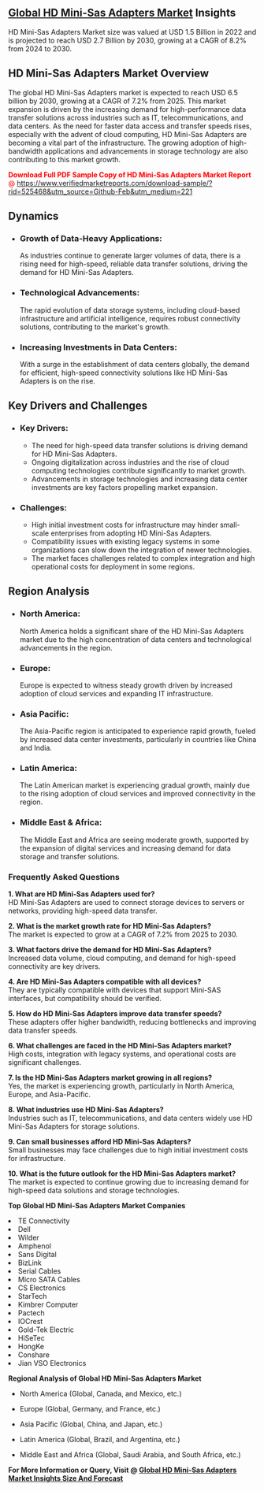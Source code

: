 <h2><a href="https://www.verifiedmarketreports.com/download-sample/?rid=525468&amp;utm_source=Github&amp;utm_medium=221" target="_blank">Global HD Mini-Sas Adapters Market</a> Insights</h2><p>HD Mini-Sas Adapters Market size was valued at USD 1.5 Billion in 2022 and is projected to reach USD 2.7 Billion by 2030, growing at a CAGR of 8.2% from 2024 to 2030.</p><p> <h2>HD Mini-Sas Adapters Market Overview</h2> <p>The global HD Mini-Sas Adapters market is expected to reach USD 6.5 billion by 2030, growing at a CAGR of 7.2% from 2025. This market expansion is driven by the increasing demand for high-performance data transfer solutions across industries such as IT, telecommunications, and data centers. As the need for faster data access and transfer speeds rises, especially with the advent of cloud computing, HD Mini-Sas Adapters are becoming a vital part of the infrastructure. The growing adoption of high-bandwidth applications and advancements in storage technology are also contributing to this market growth.</p> <p><p><span class=""><span style="color: #ff0000;"><strong>Download Full PDF Sample Copy of HD Mini-Sas Adapters Market Report</strong> @ </span><a href="https://www.verifiedmarketreports.com/download-sample/?rid=525468&amp;utm_source=Github-Feb&amp;utm_medium=221" target="_blank">https://www.verifiedmarketreports.com/download-sample/?rid=525468&amp;utm_source=Github-Feb&amp;utm_medium=221</a></span></p></p> <h2>Dynamics</h2> <ul> <li><h3>Growth of Data-Heavy Applications:</h3> As industries continue to generate larger volumes of data, there is a rising need for high-speed, reliable data transfer solutions, driving the demand for HD Mini-Sas Adapters.</li> <li><h3>Technological Advancements:</h3> The rapid evolution of data storage systems, including cloud-based infrastructure and artificial intelligence, requires robust connectivity solutions, contributing to the market's growth.</li> <li><h3>Increasing Investments in Data Centers:</h3> With a surge in the establishment of data centers globally, the demand for efficient, high-speed connectivity solutions like HD Mini-Sas Adapters is on the rise.</li> </ul> <h2>Key Drivers and Challenges</h2> <ul> <li><h3>Key Drivers:</h3> <ul> <li>The need for high-speed data transfer solutions is driving demand for HD Mini-Sas Adapters.</li> <li>Ongoing digitalization across industries and the rise of cloud computing technologies contribute significantly to market growth.</li> <li>Advancements in storage technologies and increasing data center investments are key factors propelling market expansion.</li> </ul> </li> <li><h3>Challenges:</h3> <ul> <li>High initial investment costs for infrastructure may hinder small-scale enterprises from adopting HD Mini-Sas Adapters.</li> <li>Compatibility issues with existing legacy systems in some organizations can slow down the integration of newer technologies.</li> <li>The market faces challenges related to complex integration and high operational costs for deployment in some regions.</li> </ul> </li> </ul> <h2>Region Analysis</h2> <ul> <li><h3>North America:</h3> North America holds a significant share of the HD Mini-Sas Adapters market due to the high concentration of data centers and technological advancements in the region.</li> <li><h3>Europe:</h3> Europe is expected to witness steady growth driven by increased adoption of cloud services and expanding IT infrastructure.</li> <li><h3>Asia Pacific:</h3> The Asia-Pacific region is anticipated to experience rapid growth, fueled by increased data center investments, particularly in countries like China and India.</li> <li><h3>Latin America:</h3> The Latin American market is experiencing gradual growth, mainly due to the rising adoption of cloud services and improved connectivity in the region.</li> <li><h3>Middle East & Africa:</h3> The Middle East and Africa are seeing moderate growth, supported by the expansion of digital services and increasing demand for data storage and transfer solutions.</li> </ul> <h3>Frequently Asked Questions</h3> <p><b>1. What are HD Mini-Sas Adapters used for?</b><br>HD Mini-Sas Adapters are used to connect storage devices to servers or networks, providing high-speed data transfer.</p> <p><b>2. What is the market growth rate for HD Mini-Sas Adapters?</b><br>The market is expected to grow at a CAGR of 7.2% from 2025 to 2030.</p> <p><b>3. What factors drive the demand for HD Mini-Sas Adapters?</b><br>Increased data volume, cloud computing, and demand for high-speed connectivity are key drivers.</p> <p><b>4. Are HD Mini-Sas Adapters compatible with all devices?</b><br>They are typically compatible with devices that support Mini-SAS interfaces, but compatibility should be verified.</p> <p><b>5. How do HD Mini-Sas Adapters improve data transfer speeds?</b><br>These adapters offer higher bandwidth, reducing bottlenecks and improving data transfer speeds.</p> <p><b>6. What challenges are faced in the HD Mini-Sas Adapters market?</b><br>High costs, integration with legacy systems, and operational costs are significant challenges.</p> <p><b>7. Is the HD Mini-Sas Adapters market growing in all regions?</b><br>Yes, the market is experiencing growth, particularly in North America, Europe, and Asia-Pacific.</p> <p><b>8. What industries use HD Mini-Sas Adapters?</b><br>Industries such as IT, telecommunications, and data centers widely use HD Mini-Sas Adapters for storage solutions.</p> <p><b>9. Can small businesses afford HD Mini-Sas Adapters?</b><br>Small businesses may face challenges due to high initial investment costs for infrastructure.</p> <p><b>10. What is the future outlook for the HD Mini-Sas Adapters market?</b><br>The market is expected to continue growing due to increasing demand for high-speed data solutions and storage technologies.</p> </p><p><strong>Top Global HD Mini-Sas Adapters Market Companies</strong></p><div data-test-id=""><p><li>TE Connectivity</li><li> Dell</li><li> Wilder</li><li> Amphenol</li><li> Sans Digital</li><li> BizLink</li><li> Serial Cables</li><li> Micro SATA Cables</li><li> CS Electronics</li><li> StarTech</li><li> Kimbrer Computer</li><li> Pactech</li><li> IOCrest</li><li> Gold-Tek Electric</li><li> HiSeTec</li><li> HongKe</li><li> Conshare</li><li> Jian VSO Electronics</li></p><div><strong>Regional Analysis of&nbsp;Global HD Mini-Sas Adapters Market</strong></div><ul><li dir="ltr"><p dir="ltr">North America&nbsp;(Global, Canada, and Mexico, etc.)</p></li><li dir="ltr"><p dir="ltr">Europe (Global, Germany, and France, etc.)</p></li><li dir="ltr"><p dir="ltr">Asia Pacific&nbsp;(Global, China, and Japan, etc.)</p></li><li dir="ltr"><p dir="ltr">Latin America&nbsp;(Global, Brazil, and Argentina, etc.)</p></li><li dir="ltr">Middle East and Africa&nbsp;(Global, Saudi Arabia, and South Africa, etc.)</li></ul><p><strong>For More Information or Query, Visit @&nbsp;</strong><strong><a href="https://www.verifiedmarketreports.com/product/hd-mini-sas-adapters-market/?utm_source=Github&amp;utm_medium=221" target="_blank">Global HD Mini-Sas Adapters Market Insights Size And Forecast</a></strong></p></div>
